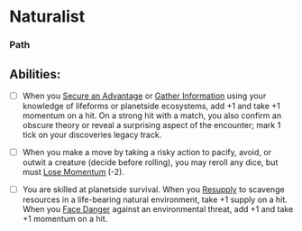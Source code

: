 # Naturalist
### Path


## Abilities:
- [ ] When you [Secure an Advantage](40_Mechanics/Moves/Adventure/Secure_an_Advantage.md) or [Gather Information](Gather_Information.md) using your knowledge of lifeforms or planetside ecosystems, add +1 and take +1 momentum on a hit. On a strong hit with a match, you also confirm an obscure theory or reveal a surprising aspect of the encounter; mark 1 tick on your discoveries legacy track.

- [ ] When you make a move by taking a risky action to pacify, avoid, or outwit a creature (decide before rolling), you may reroll any dice, but must [Lose Momentum](Lose_Momentum.md) (-2).

- [ ] You are skilled at planetside survival. When you [Resupply](Resupply.md) to scavenge resources in a life-bearing natural environment, take +1 supply on a hit. When you [Face Danger](40_Mechanics/Moves/Adventure/Face_Danger.md) against an environmental threat, add +1 and take +1 momentum on a hit.

